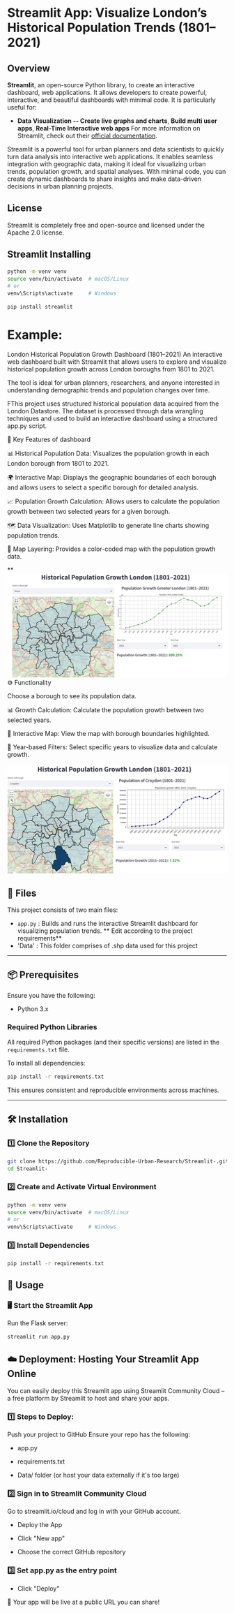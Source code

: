 # Streamlit App: Visualize London’s Historical Population Trends (1801–2021)
## Overview
**Streamlit**, an open-source Python library, to create an interactive dashboard, web applications. It allows developers to create powerful, interactive, and beautiful dashboards with minimal code. 
It is particularly useful for:
- **Data Visualization -- Create live graphs and charts**, **Build multi user apps**,  **Real-Time Interactive web apps**
For more information on Streamlit, check out their [official documentation](https://docs.streamlit.io/).

Streamlit is a powerful tool for urban planners and data scientists to quickly turn data analysis into interactive web applications. It enables seamless integration with geographic data, making it ideal for visualizing urban trends, population growth, and spatial analyses. With minimal code, you can create dynamic dashboards to share insights and make data-driven decisions in urban planning projects.

## License
Streamlit is completely free and open-source and licensed under the Apache 2.0 license.

## Streamlit Installing


```bash
python -m venv venv
source venv/bin/activate  # macOS/Linux
# or
venv\Scripts\activate     # Windows
```

```bash
pip install streamlit
```

# Example: 


London Historical Population Growth Dashboard (1801–2021)
An interactive web dashboard built with Streamlit that allows users to explore and visualize historical population growth across London boroughs from 1801 to 2021.

The tool is ideal for urban planners, researchers, and anyone interested in understanding demographic trends and population changes over time.

FThis project uses structured historical population data acquired from the London Datastore. The dataset is processed through data wrangling techniques and used to build an interactive dashboard using a structured app.py script.


📍 Key Features of dashboard

📊 Historical Population Data: Visualizes the population growth in each London borough from 1801 to 2021.

🌍 Interactive Map: Displays the geographic boundaries of each borough and allows users to select a specific borough for detailed analysis.

📈 Population Growth Calculation: Allows users to calculate the population growth between two selected years for a given borough.

🗺️ Data Visualization: Uses Matplotlib to generate line charts showing population trends.

🎨 Map Layering: Provides a color-coded map with the population growth data.

**[![Preview](Image_1.png)](https://londonpop.streamlit.app/)
⚙️ Functionality

Choose a borough to see its population data.

📊 Growth Calculation: Calculate the population growth between two selected years.

📍 Interactive Map: View the map with borough boundaries highlighted.

📅 Year-based Filters: Select specific years to visualize data and calculate growth.

![Preview](Image_2.png)

## 📁 Files
This project consists of two main files:

- `app.py` : Builds and runs the interactive Streamlit dashboard for visualizing population trends. ** Edit according to the project requirements**
- 'Data' : This folder comprises of .shp data used for this project
---

## 📦 Prerequisites

Ensure you have the following:

- Python 3.x


### Required Python Libraries

All required Python packages (and their specific versions) are listed in the `requirements.txt` file.

To install all dependencies:

```bash
pip install -r requirements.txt
```

This ensures consistent and reproducible environments across machines.

---

## 🛠 Installation

### 1️⃣ Clone the Repository

```bash
git clone https://github.com/Reproducible-Urban-Research/Streamlit-.git
cd Streamlit-

```

### 2️⃣ Create and Activate Virtual Environment

```bash
python -m venv venv
source venv/bin/activate  # macOS/Linux
# or
venv\Scripts\activate     # Windows
```

### 3️⃣ Install Dependencies

```bash
pip install -r requirements.txt
```


## 🚀 Usage

### 🖥️ Start the Streamlit App

Run the Flask server:

```bash
streamlit run app.py
```

## ☁️ Deployment: Hosting Your Streamlit App Online
You can easily deploy this Streamlit app using Streamlit Community Cloud – a free platform by Streamlit to host and share your apps.

### 1️⃣ Steps to Deploy:
Push your project to GitHub
Ensure your repo has the following:

- app.py

-  requirements.txt

-  Data/ folder (or host your data externally if it's too large)


### 2️⃣ Sign in to Streamlit Community Cloud
Go to streamlit.io/cloud and log in with your GitHub account.

- Deploy the App

- Click "New app"

- Choose the correct GitHub repository

### 3️⃣ Set app.py as the entry point

- Click "Deploy"

🚀 Your app will be live at a public URL you can share!



